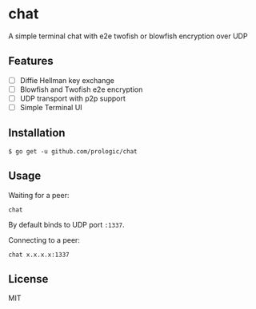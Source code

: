 # chat

A simple terminal chat with e2e twofish or blowfish encryption over UDP

## Features

-[ ] Diffie Hellman key exchange
- [ ] Blowfish and Twofish e2e encryption
- [ ] UDP transport with p2p support
- [ ] Simple Terminal UI

## Installation

```#!bash
$ go get -u github.com/prologic/chat
```

## Usage

Waiting for a peer:

```#!bash
chat
```

By default binds to UDP port `:1337`.

Connecting to a peer:

```#!bash
chat x.x.x.x:1337
```

## License

MIT
